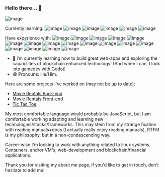 ### Hello there... 🙂

![image](https://github-readme-stats.vercel.app/api?username=gmluqa)

Currently learning: ![image](https://tinyurl.com/yjs68jbs) ![image](https://img.shields.io/badge/Ethereum-3C3C3D?style=for-the-badge&logo=Ethereum&logoColor=white) ![image](https://img.shields.io/badge/Solidity-e6e6e6?style=for-the-badge&logo=solidity&logoColor=black) ![image](https://img.shields.io/badge/chainlink-375BD2?style=for-the-badge&logo=chainlink&logoColor=white) ![image](https://img.shields.io/badge/Godot-478CBF?style=for-the-badge&logo=GodotEngine&logoColor=white) ![image](https://img.shields.io/badge/TypeScript-007ACC?style=for-the-badge&logo=typescript&logoColor=white)

Have experience with: ![image](https://img.shields.io/badge/JavaScript-323330?style=for-the-badge&logo=javascript&logoColor=F7DF1E) ![image](https://img.shields.io/badge/Node.js-339933?style=for-the-badge&logo=nodedotjs&logoColor=white) ![image](https://img.shields.io/badge/MySQL-005C84?style=for-the-badge&logo=mysql&logoColor=white) ![image](https://img.shields.io/badge/Sequelize-52B0E7?style=for-the-badge&logo=Sequelize&logoColor=white) ![image](https://img.shields.io/badge/MongoDB-4EA94B?style=for-the-badge&logo=mongodb&logoColor=white)  ![image](https://img.shields.io/badge/Docker-2CA5E0?style=for-the-badge&logo=docker&logoColor=white) ![image](https://img.shields.io/badge/React-20232A?style=for-the-badge&logo=react&logoColor=61DAFB) ![image](https://img.shields.io/badge/Redux-593D88?style=for-the-badge&logo=redux&logoColor=white) ![image](https://img.shields.io/badge/Trello-0052CC?style=for-the-badge&logo=trello&logoColor=white)  ![image](https://img.shields.io/badge/Ubuntu-E95420?style=for-the-badge&logo=ubuntu&logoColor=white) ![image](https://img.shields.io/badge/GIT-E44C30?style=for-the-badge&logo=git&logoColor=white)  ![image](https://img.shields.io/badge/PHP-777BB4?style=for-the-badge&logo=php&logoColor=white) ![image](https://img.shields.io/badge/Jest-C21325?style=for-the-badge&logo=jest&logoColor=white) ![image](https://img.shields.io/badge/Laravel-FF2D20?style=for-the-badge&logo=laravel&logoColor=white)  ![image](https://img.shields.io/badge/GNU%20Bash-4EAA25?style=for-the-badge&logo=GNU%20Bash&logoColor=white) ![image](https://img.shields.io/badge/Amazon_AWS-FF9900?style=for-the-badge&logo=amazonaws&logoColor=white) ![image](https://img.shields.io/badge/Railway-131415?style=for-the-badge&logo=railway&logoColor=white) 


- 🌱 I’m currently learning how to build great web-apps and exploring the capabilities of blockchain enhanced technology! (And when I can, I look into gamedev with Godot)
- 😄 Pronouns: He/Him.

Here are some projects I've worked on (may not be up to date):
- [Movie Rentals Back-end](https://github.com/gmluqa/movie-backend)
- [Movie Rentals Front-end](https://github.com/gmluqa/movie-frontend)
- [Tic Tac Toe](https://github.com/gmluqa/Noughts-and-Crosses)

My most comfortable language would probably be JavaScript, but I am comfortable working adapting and learning new technologies/stacks/frameworks. This may stem from my strange fixation with reading manuals+docs (I actually really enjoy reading manuals), RTFM is my philosophy, but in a non-condescending way.

Career-wise I'm looking to work with anything related to linux systems, Containers, and/or VM's, web-development and blockchain/financial applications. 

Thank you for visiting my about me page, if you'd like to get in touch, don't hesitate to add me!
